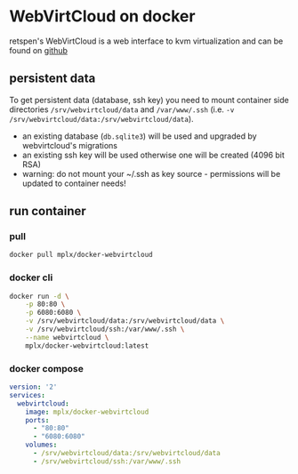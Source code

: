 # WebVirtCloud on docker

retspen's WebVirtCloud is a web interface to kvm virtualization and can be found on [github](https://github.com/retspen/webvirtcloud)

## persistent data

To get persistent data (database, ssh key) you need to mount container side directories `/srv/webvirtcloud/data` and `/var/www/.ssh` (i.e. `-v /srv/webvirtcloud/data:/srv/webvirtcloud/data`).

- an existing database (`db.sqlite3`) will be used and upgraded by webvirtcloud's migrations
- an existing ssh key will be used otherwise one will be created (4096 bit RSA)
- warning: do not mount your ~/.ssh as key source - permissions will be updated to container needs!

## run container

### pull

```bash
docker pull mplx/docker-webvirtcloud
```

### docker cli
```bash    
docker run -d \
    -p 80:80 \
    -p 6080:6080 \
    -v /srv/webvirtcloud/data:/srv/webvirtcloud/data \
    -v /srv/webvirtcloud/ssh:/var/www/.ssh \
    --name webvirtcloud \
    mplx/docker-webvirtcloud:latest
```

### docker compose
```yml
version: '2'
services:
  webvirtcloud:
    image: mplx/docker-webvirtcloud
    ports:
      - "80:80"
      - "6080:6080"
    volumes:
      - /srv/webvirtcloud/data:/srv/webvirtcloud/data
      - /srv/webvirtcloud/ssh:/var/www/.ssh
```
